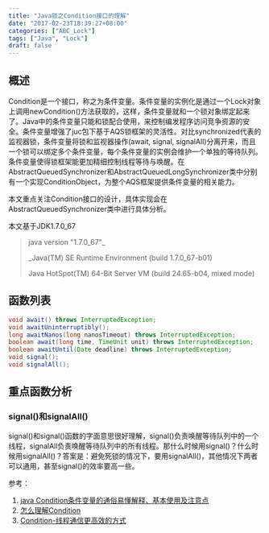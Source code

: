 ```yaml
---
title: "Java锁之Condition接口的理解"
date: "2017-02-23T18:39:27+08:00"
categories: ["ABC_Lock"]
tags: ["Java", "Lock"]
draft: false
---
```


## 概述

Condition是一个接口，称之为条件变量。条件变量的实例化是通过一个Lock对象上调用newCondition()方法获取的，这样，条件变量就和一个锁对象绑定起来了。Java中的条件变量只能和锁配合使用，来控制编发程序访问竞争资源的安全。条件变量增强了juc包下基于AQS锁框架的灵活性。对比synchronized代表的监视器锁，条件变量将锁和监视器操作(await, signal, signalAll)分离开来，而且一个锁可以绑定多个条件变量，每个条件变量的实例会维护一个单独的等待队列。条件变量使得锁框架能更加精细控制线程等待与唤醒。在AbstractQueuedSynchronizer和AbstractQueuedLongSynchronizer类中分别有一个实现ConditionObject，为整个AQS框架提供条件变量的相关能力。



本文重点关注Condition接口的设计，具体实现会在AbstractQueuedSynchronizer类中进行具体分析。



本文基于JDK1.7.0_67

> java version "1.7.0_67"_
>
> _Java(TM) SE Runtime Environment (build 1.7.0_67-b01)
>
> Java HotSpot(TM) 64-Bit Server VM (build 24.65-b04, mixed mode)



## 函数列表

```java
void await() throws InterruptedException;
void awaitUninterruptibly();
long awaitNanos(long nanosTimeout) throws InterruptedException;
boolean await(long time, TimeUnit unit) throws InterruptedException;
boolean awaitUntil(Date deadline) throws InterruptedException;
void signal();
void signalAll();
```



## 重点函数分析

### signal()和signalAll()

signal()和signal()函数的字面意思很好理解，signal()负责唤醒等待队列中的一个线程，signalAll负责唤醒等待队列中的所有线程。那什么时候用signal()？什么时候用signalAll()？答案是：避免死锁的情况下，要用signalAll()，其他情况下两者可以通用，甚至signal()的效率要高一些。

参考：

1. [java Condition条件变量的通俗易懂解释、基本使用及注意点](http://www.cnblogs.com/zhjh256/p/6389168.html)
2. [怎么理解Condition](http://ifeve.com/understand-condition/)
3. [Condition-线程通信更高效的方式](http://blog.csdn.net/ghsau/article/details/7481142)